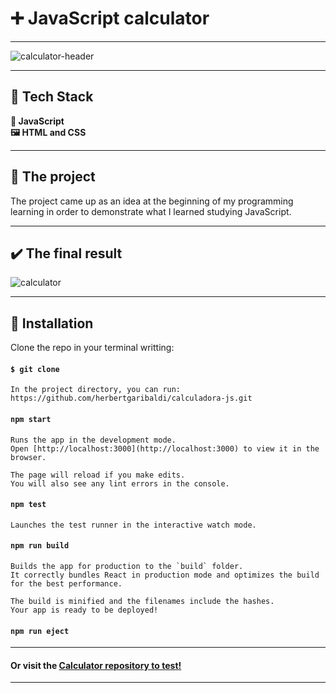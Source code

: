 # :heavy_plus_sign: JavaScript calculator

---

![calculator-header](https://user-images.githubusercontent.com/107329000/173856452-73a3ded8-56eb-4f95-99b2-606571a0c072.png)

---

## :hammer: Tech Stack

**:ledger: JavaScript** <br>
**:framed_picture: HTML and CSS** <br>

---

## :open_book: The project

The project came up as an idea at the beginning of my programming learning in order to demonstrate what I learned studying JavaScript.

---

## :heavy_check_mark: The final result

![calculator](https://user-images.githubusercontent.com/107329000/173858816-2728da00-f0cb-47f5-bc1f-ceeae134958f.gif)

---

## :open_book: Installation

Clone the repo in your terminal writting:

#### `$ git clone `

    In the project directory, you can run: https://github.com/herbertgaribaldi/calculadora-js.git

#### `npm start`

    Runs the app in the development mode.
    Open [http://localhost:3000](http://localhost:3000) to view it in the browser.

    The page will reload if you make edits.
    You will also see any lint errors in the console.

#### `npm test`

    Launches the test runner in the interactive watch mode.

#### `npm run build`

    Builds the app for production to the `build` folder.
    It correctly bundles React in production mode and optimizes the build for the best performance.

    The build is minified and the filenames include the hashes.
    Your app is ready to be deployed!

#### `npm run eject`

---

#### Or visit the <a href={https://herbertgaribaldi.github.io/calculadora-js/} className='footer-calculator-link'>Calculator repository to test!

---
